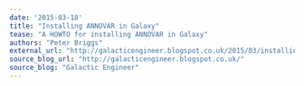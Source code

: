 ```yaml
---
date: '2015-03-18'
title: "Installing ANNOVAR in Galaxy"
tease: "A HOWTO for installing ANNOVAR in Galaxy"
authors: "Peter Briggs"
external_url: "http://galacticengineer.blogspot.co.uk/2015/03/installing-annovar-in-galaxy.html"
source_blog_url: "http://galacticengineer.blogspot.co.uk/"
source_blog: "Galactic Engineer"
---
```

